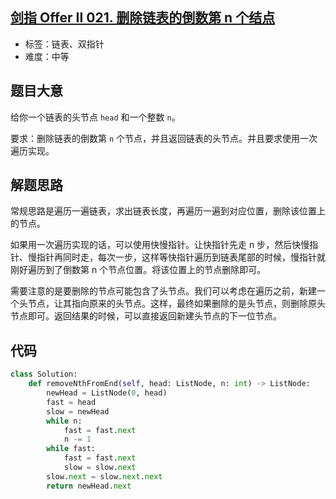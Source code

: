 ## [剑指 Offer II 021. 删除链表的倒数第 n 个结点](https://leetcode-cn.com/problems/SLwz0R/)

- 标签：链表、双指针
- 难度：中等

## 题目大意

给你一个链表的头节点 `head` 和一个整数 `n`。

要求：删除链表的倒数第 `n` 个节点，并且返回链表的头节点。并且要求使用一次遍历实现。

## 解题思路

常规思路是遍历一遍链表，求出链表长度，再遍历一遍到对应位置，删除该位置上的节点。

如果用一次遍历实现的话，可以使用快慢指针。让快指针先走 n 步，然后快慢指针、慢指针再同时走，每次一步，这样等快指针遍历到链表尾部的时候，慢指针就刚好遍历到了倒数第 n 个节点位置。将该位置上的节点删除即可。

需要注意的是要删除的节点可能包含了头节点。我们可以考虑在遍历之前，新建一个头节点，让其指向原来的头节点。这样，最终如果删除的是头节点，则删除原头节点即可。返回结果的时候，可以直接返回新建头节点的下一位节点。

## 代码

```Python
class Solution:
    def removeNthFromEnd(self, head: ListNode, n: int) -> ListNode:
        newHead = ListNode(0, head)
        fast = head
        slow = newHead
        while n:
            fast = fast.next
            n -= 1
        while fast:
            fast = fast.next
            slow = slow.next
        slow.next = slow.next.next
        return newHead.next
```

